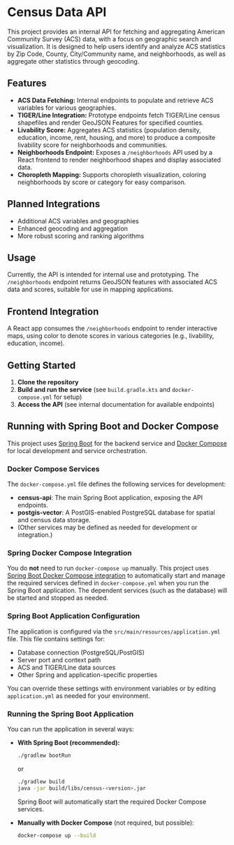 # Census Data API

This project provides an internal API for fetching and aggregating American Community Survey (ACS) data, with a focus on geographic search and visualization. It is designed to help users identify and analyze ACS statistics by Zip Code, County, City/Community name, and neighborhoods, as well as aggregate other statistics through geocoding.

## Features

- **ACS Data Fetching:** Internal endpoints to populate and retrieve ACS variables for various geographies.
- **TIGER/Line Integration:** Prototype endpoints fetch TIGER/Line census shapefiles and render GeoJSON Features for specified counties.
- **Livability Score:** Aggregates ACS statistics (population density, education, income, rent, housing, and more) to produce a composite livability score for neighborhoods and communities.
- **Neighborhoods Endpoint:** Exposes a `/neighborhoods` API used by a React frontend to render neighborhood shapes and display associated data.
- **Choropleth Mapping:** Supports choropleth visualization, coloring neighborhoods by score or category for easy comparison.

## Planned Integrations

- Additional ACS variables and geographies
- Enhanced geocoding and aggregation
- More robust scoring and ranking algorithms

## Usage

Currently, the API is intended for internal use and prototyping. The `/neighborhoods` endpoint returns GeoJSON features with associated ACS data and scores, suitable for use in mapping applications.

## Frontend Integration

A React app consumes the `/neighborhoods` endpoint to render interactive maps, using color to denote scores in various categories (e.g., livability, education, income).

## Getting Started

1. **Clone the repository**
2. **Build and run the service** (see `build.gradle.kts` and `docker-compose.yml` for setup)
3. **Access the API** (see internal documentation for available endpoints)

## Running with Spring Boot and Docker Compose

This project uses [Spring Boot](https://spring.io/projects/spring-boot) for the backend service and [Docker Compose](https://docs.docker.com/compose/) for local development and service orchestration.

### Docker Compose Services

The `docker-compose.yml` file defines the following services for development:

- **census-api**: The main Spring Boot application, exposing the API endpoints.
- **postgis-vector**: A PostGIS-enabled PostgreSQL database for spatial and census data storage.
- (Other services may be defined as needed for development or integration.)

### Spring Docker Compose Integration

You do **not** need to run `docker-compose up` manually. This project uses [Spring Boot Docker Compose integration](https://docs.spring.io/spring-boot/docs/current/reference/html/features.html#features.docker-compose) to automatically start and manage the required services defined in `docker-compose.yml` when you run the Spring Boot application. The dependent services (such as the database) will be started and stopped as needed.

### Spring Boot Application Configuration

The application is configured via the `src/main/resources/application.yml` file. This file contains settings for:

- Database connection (PostgreSQL/PostGIS)
- Server port and context path
- ACS and TIGER/Line data sources
- Other Spring and application-specific properties

You can override these settings with environment variables or by editing `application.yml` as needed for your environment.

### Running the Spring Boot Application

You can run the application in several ways:

- **With Spring Boot (recommended):**
  ```sh
  ./gradlew bootRun
  ```
  or
  ```sh
  ./gradlew build
  java -jar build/libs/census-<version>.jar
  ```
  Spring Boot will automatically start the required Docker Compose services.

- **Manually with Docker Compose** (not required, but possible):
  ```sh
  docker-compose up --build
  ```

